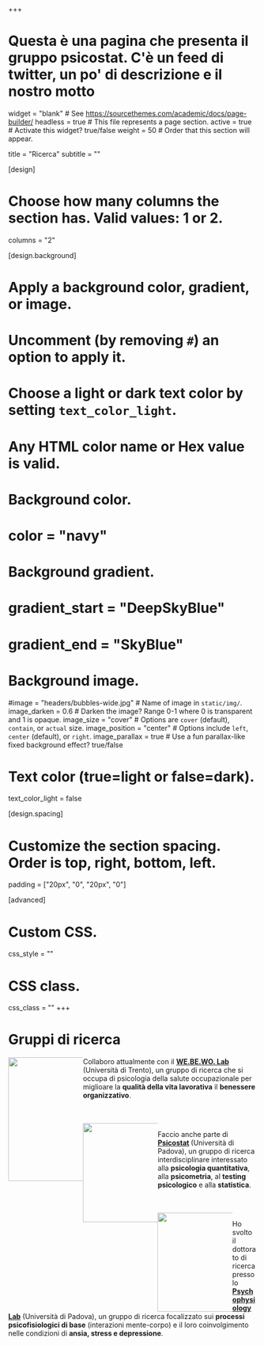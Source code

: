 +++
# Questa è una pagina che presenta il gruppo psicostat. C'è un feed di twitter, un po' di descrizione e il nostro motto

widget = "blank"  # See https://sourcethemes.com/academic/docs/page-builder/
headless = true  # This file represents a page section.
active = true  # Activate this widget? true/false
weight = 50  # Order that this section will appear.

title = "Ricerca"
subtitle = ""

[design]
  # Choose how many columns the section has. Valid values: 1 or 2.
  columns = "2"

[design.background]
  # Apply a background color, gradient, or image.
  #   Uncomment (by removing `#`) an option to apply it.
  #   Choose a light or dark text color by setting `text_color_light`.
  #   Any HTML color name or Hex value is valid.

  # Background color.
  # color = "navy"
  
  # Background gradient.
  # gradient_start = "DeepSkyBlue"
  # gradient_end = "SkyBlue"
  
  # Background image.
  #image = "headers/bubbles-wide.jpg"  # Name of image in `static/img/`.
  image_darken = 0.6  # Darken the image? Range 0-1 where 0 is transparent and 1 is opaque.
  image_size = "cover"  #  Options are `cover` (default), `contain`, or `actual` size.
  image_position = "center"  # Options include `left`, `center` (default), or `right`.
  image_parallax = true  # Use a fun parallax-like fixed background effect? true/false

  # Text color (true=light or false=dark).
  text_color_light = false

[design.spacing]
  # Customize the section spacing. Order is top, right, bottom, left.
  padding = ["20px", "0", "20px", "0"]

[advanced]
 # Custom CSS. 
 css_style = ""
 
 # CSS class.
 css_class = ""
+++

# Gruppi di ricerca

<div style="float: left; width: 30%;">
  <img class= logo src="img_ita/webewo_logo.png" width="250" align="middle">
</div>

Collaboro attualmente con il <b> [WE.BE.WO. Lab](https://www.cogsci.unitn.it/713/webewo-lab-well-being-at-work-lab) </b> (Università di Trento), un gruppo di ricerca che si occupa di psicologia della salute occupazionale per miglioare la **qualità della vita lavorativa** il **benessere organizzativo**.

<br>
<br>

<div style="float: left; width: 30%;">
  <img class= logo src="img_ita/Psicostat_hexagon.svg" width="200" align="middle">
</div>

Faccio anche parte di <b> [Psicostat](https://psicostat.dpss.psy.unipd.it/) </b> (Università di Padova), un gruppo di ricerca interdisciplinare interessato alla **psicologia quantitativa**, alla **psicometria**, al **testing psicologico** e alla **statistica**.

<br>
<br>

<div style="float: left; width: 30%;">
<img class= logo src="img_ita/logo_psyphyLab.svg" width="200" align="middle">
</div>

Ho svolto il dottorato di ricerca presso lo <b>[Psychophysiology Lab](https://dpg.unipd.it/en/psyphylab)</b> (Università di Padova), un gruppo di ricerca focalizzato sui **processi psicofisiologici di base** (interazioni mente-corpo) e il loro coinvolgimento nelle condizioni di **ansia, stress e depressione**.